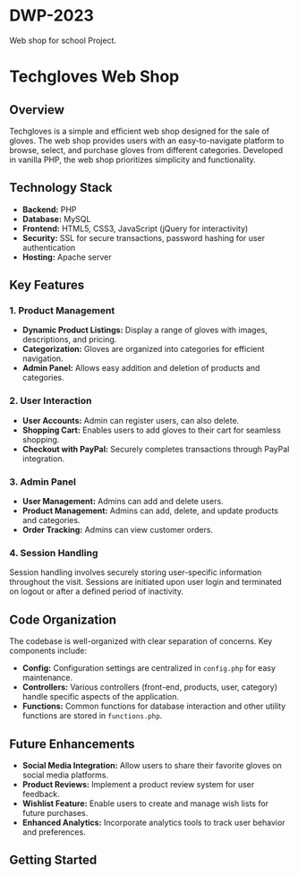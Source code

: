 # DWP-2023
Web shop for school Project. 

# Techgloves Web Shop

## Overview

Techgloves is a simple and efficient web shop designed for the sale of gloves. The web shop provides users with an easy-to-navigate platform to browse, select, and purchase gloves from different categories. Developed in vanilla PHP, the web shop prioritizes simplicity and functionality.

## Technology Stack

- **Backend:** PHP
- **Database:** MySQL
- **Frontend:** HTML5, CSS3, JavaScript (jQuery for interactivity)
- **Security:** SSL for secure transactions, password hashing for user authentication
- **Hosting:** Apache server

## Key Features

### 1. Product Management

- **Dynamic Product Listings:** Display a range of gloves with images, descriptions, and pricing.
- **Categorization:** Gloves are organized into categories for efficient navigation.
- **Admin Panel:** Allows easy addition and deletion of products and categories.

### 2. User Interaction

- **User Accounts:** Admin can register users, can also delete.
- **Shopping Cart:** Enables users to add gloves to their cart for seamless shopping.
- **Checkout with PayPal:** Securely completes transactions through PayPal integration.

### 3. Admin Panel

- **User Management:** Admins can add and delete users.
- **Product Management:** Admins can add, delete, and update products and categories.
- **Order Tracking:** Admins can view customer orders.

### 4. Session Handling

Session handling involves securely storing user-specific information throughout the visit. Sessions are initiated upon user login and terminated on logout or after a defined period of inactivity.

## Code Organization

The codebase is well-organized with clear separation of concerns. Key components include:

- **Config:** Configuration settings are centralized in `config.php` for easy maintenance.
- **Controllers:** Various controllers (front-end, products, user, category) handle specific aspects of the application.
- **Functions:** Common functions for database interaction and other utility functions are stored in `functions.php`.

## Future Enhancements

- **Social Media Integration:** Allow users to share their favorite gloves on social media platforms.
- **Product Reviews:** Implement a product review system for user feedback.
- **Wishlist Feature:** Enable users to create and manage wish lists for future purchases.
- **Enhanced Analytics:** Incorporate analytics tools to track user behavior and preferences.

## Getting Started



